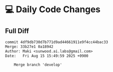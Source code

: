 # 💻 Daily Code Changes

## Full Diff

```diff
commit 4df9db730d7b771d9ad44661911e9f4cc44bac33
Merge: 33b27e1 0a18942
Author: Maki <sunwood.ai.labs@gmail.com>
Date:   Fri Aug 15 15:49:59 2025 +0900

    Merge branch 'develop'

```
